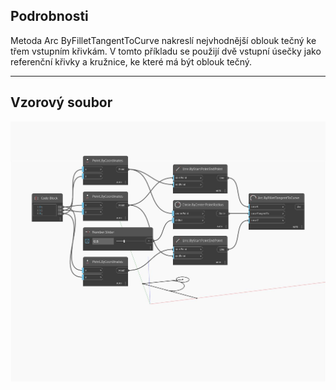 ## Podrobnosti
Metoda Arc ByFilletTangentToCurve nakreslí nejvhodnější oblouk tečný ke třem vstupním křivkám. V tomto příkladu se použijí dvě vstupní úsečky jako referenční křivky a kružnice, ke které má být oblouk tečný.
___
## Vzorový soubor

![ByFilletTangentToCurve](./Autodesk.DesignScript.Geometry.Arc.ByFilletTangentToCurve_img.jpg)

